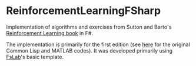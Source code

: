 # ReinforcementLearningFSharp
Implementation of algorithms and exercises from Sutton and Barto's [Reinforcement Learning book](http://incompleteideas.net/sutton/book/the-book.html) in F#.

The implementation is primarily for the first edition (see [here](http://incompleteideas.net/sutton/book/code/code.html) for the original Common Lisp and MATLAB codes). It was developed primarily using [FsLab](http://www.fslab.org)'s basic template.
